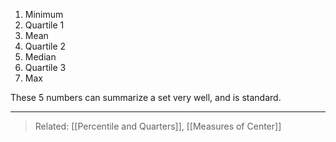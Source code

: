 1. Minimum
2. Quartile 1
3. Mean
4. Quartile 2
5. Median
6. Quartile 3
7. Max

These 5 numbers can summarize a set very well, and is standard.

---

> Related: [[Percentile and Quarters]], [[Measures of Center]]